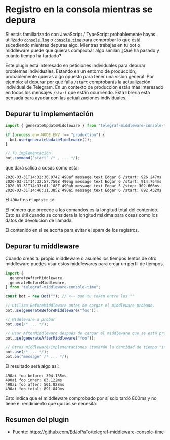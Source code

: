 # Registro en la consola mientras se depura

Si estás familiarizado con JavaScript / TypeScript probablemente hayas utilizado [`console.log`](https://developer.mozilla.org/en-US/docs/Web/API/Console/log) o [`console.time`](https://developer.mozilla.org/en-US/docs/Web/API/Console/time) para comprobar lo que está sucediendo mientras depuras algo.
Mientras trabajas en tu bot o middleware puede que quieras comprobar algo similar: ¿Qué ha pasado y cuánto tiempo ha tardado?

Este plugin está interesado en peticiones individuales para depurar problemas individuales.
Estando en un entorno de producción, probablemente quieras algo opuesto para tener una visión general.
Por ejemplo: al depurar por qué falla `/start` comprobarás la actualización individual de Telegram.
En un contexto de producción estás más interesado en todos los mensajes `/start` que están ocurriendo.
Esta librería está pensada para ayudar con las actualizaciones individuales.

## Depurar tu implementación

```ts
import { generateUpdateMiddleware } from "telegraf-middleware-console-time";

if (process.env.NODE_ENV !== "production") {
  bot.use(generateUpdateMiddleware());
}

// Tu implementación
bot.command("start" /* , ... */);
```

que dará salida a cosas como esta:

```plaintext
2020-03-31T14:32:36.974Z 490af message text Edgar 6 /start: 926.247ms
2020-03-31T14:32:57.750Z 490ag message text Edgar 6 /start: 914.764ms
2020-03-31T14:33:01.188Z 490ah message text Edgar 5 /stop: 302.666ms
2020-03-31T14:46:11.385Z 490ai message text Edgar 6 /start: 892.452ms
```

El `490af` es el `update_id`.

El número que precede a los comandos es la longitud total del contenido.
Esto es útil cuando se considera la longitud máxima para cosas como los datos de devolución de llamada.

El contenido en sí se acorta para evitar el spam de los registros.

## Depurar tu middleware

Cuando creas tu propio middleware o asumes los tiempos lentos de otro middleware puedes usar estos middlewares para crear un perfil de tiempos.

```ts
import {
  generateAfterMiddleware,
  generateBeforeMiddleware,
} from "telegraf-middleware-console-time";

const bot = new Bot(""); // <-- pon tu token entre los ""

// Utiliza BeforeMiddleware antes de cargar el middleware probado.
bot.use(generateBeforeMiddleware("foo"));

// Middleware a probar
bot.use(/* ... */);

// Usar AfterMiddleware después de cargar el middleware que se está probando (con la misma etiqueta).
bot.use(generateAfterMiddleware("foo"));

// Otros middleware/implementaciones (tomarán la cantidad de tiempo "interna" cuando se usen).
bot.use(/* ... */);
bot.on("message" /* ... */);
```

El resultado será algo así:

```plaintext
490ai foo before: 304.185ms
490ai foo inner: 83.122ms
490ai foo after: 501.028ms
490ai foo total: 891.849ms
```

Esto indica que el middleware comprobado por sí solo tardó 800ms y no tiene el rendimiento que quizás se necesita.

## Resumen del plugin

- Fuente: <https://github.com/EdJoPaTo/telegraf-middleware-console-time>
